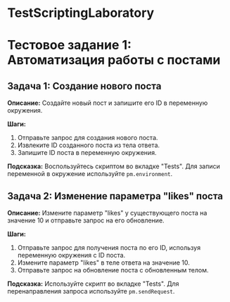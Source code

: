 # TestScriptingLaboratory

# Тестовое задание 1: Автоматизация работы с постами

## Задача 1: Создание нового поста

**Описание:**
Создайте новый пост и запишите его ID в переменную окружения.

**Шаги:**
1. Отправьте запрос для создания нового поста.
2. Извлеките ID созданного поста из тела ответа.
3. Запишите ID поста в переменную окружения.

**Подсказка:**
Воспользуйтесь скриптом во вкладке "Tests". Для записи переменной в окружение используйте `pm.environment`.

## Задача 2: Изменение параметра "likes" поста

**Описание:**
Измените параметр "likes" у существующего поста на значение 10 и отправьте запрос на его обновление.

**Шаги:**
1. Отправьте запрос для получения поста по его ID, используя переменную окружения с ID поста.
2. Измените параметр "likes" в теле ответа на значение 10.
3. Отправьте запрос на обновление поста с обновленным телом.

**Подсказка:**
Используйте скрипт во вкладке "Tests". Для перенаправления запроса используйте `pm.sendRequest`.


